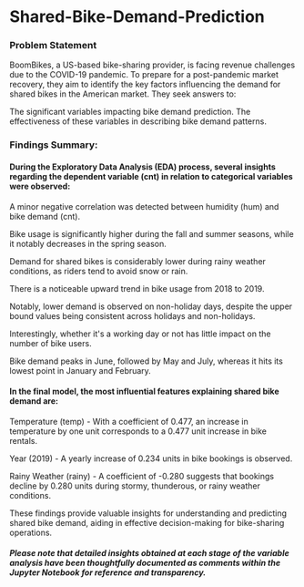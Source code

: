 # Shared-Bike-Demand-Prediction

### Problem Statement 

BoomBikes, a US-based bike-sharing provider, is facing revenue challenges due to the COVID-19 pandemic. To prepare for a post-pandemic market recovery, they aim to identify the key factors influencing the demand for shared bikes in the American market. They seek answers to:

The significant variables impacting bike demand prediction.
The effectiveness of these variables in describing bike demand patterns.

### Findings Summary:

#### During the Exploratory Data Analysis (EDA) process, several insights regarding the dependent variable (cnt) in relation to categorical variables were observed:

A minor negative correlation was detected between humidity (hum) and bike demand (cnt).

Bike usage is significantly higher during the fall and summer seasons, while it notably decreases in the spring season.

Demand for shared bikes is considerably lower during rainy weather conditions, as riders tend to avoid snow or rain.

There is a noticeable upward trend in bike usage from 2018 to 2019.

Notably, lower demand is observed on non-holiday days, despite the upper bound values being consistent across holidays and non-holidays.

Interestingly, whether it's a working day or not has little impact on the number of bike users.

Bike demand peaks in June, followed by May and July, whereas it hits its lowest point in January and February.

#### In the final model, the most influential features explaining shared bike demand are:

Temperature (temp) - With a coefficient of 0.477, an increase in temperature by one unit corresponds to a 0.477 unit increase in bike rentals.

Year (2019) - A yearly increase of 0.234 units in bike bookings is observed.

Rainy Weather (rainy) - A coefficient of -0.280 suggests that bookings decline by 0.280 units during stormy, thunderous, or rainy weather conditions.

These findings provide valuable insights for understanding and predicting shared bike demand, aiding in effective decision-making for bike-sharing operations.

##### Please note that detailed insights obtained at each stage of the variable analysis have been thoughtfully documented as comments within the Jupyter Notebook for reference and transparency.






